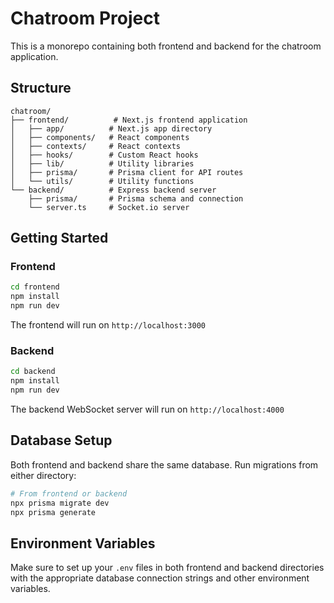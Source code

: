# Chatroom Project

This is a monorepo containing both frontend and backend for the chatroom application.

## Structure

```
chatroom/
├── frontend/          # Next.js frontend application
│   ├── app/          # Next.js app directory
│   ├── components/   # React components
│   ├── contexts/     # React contexts
│   ├── hooks/        # Custom React hooks
│   ├── lib/          # Utility libraries
│   ├── prisma/       # Prisma client for API routes
│   └── utils/        # Utility functions
└── backend/          # Express backend server
    ├── prisma/       # Prisma schema and connection
    └── server.ts     # Socket.io server
```

## Getting Started

### Frontend

```bash
cd frontend
npm install
npm run dev
```

The frontend will run on `http://localhost:3000`

### Backend

```bash
cd backend
npm install
npm run dev
```

The backend WebSocket server will run on `http://localhost:4000`

## Database Setup

Both frontend and backend share the same database. Run migrations from either directory:

```bash
# From frontend or backend
npx prisma migrate dev
npx prisma generate
```

## Environment Variables

Make sure to set up your `.env` files in both frontend and backend directories with the appropriate database connection strings and other environment variables.
